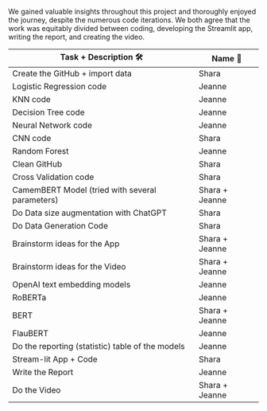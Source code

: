 We gained valuable insights throughout this project and thoroughly enjoyed the journey, despite the numerous code iterations. We both agree that the work was equitably divided between coding, developing the Streamlit app, writing the report, and creating the video.

| Task + Description 🛠️ | Name 👤 |
|-----------------------------|---------|
| Create the GitHub + import data | Shara |
| Logistic Regression code | Jeanne |
| KNN code | Jeanne |
| Decision Tree code | Jeanne |
| Neural Network code | Jeanne |
| CNN code | Shara |
| Random Forest | Jeanne |
| Clean GitHub | Shara |
| Cross Validation code | Shara |
| CamemBERT Model (tried with several parameters) | Shara + Jeanne |
| Do Data size augmentation with ChatGPT | Shara |
| Do Data Generation Code | Shara |
| Brainstorm ideas for the App | Shara + Jeanne |
| Brainstorm ideas for the Video | Shara + Jeanne |
| OpenAI text embedding models | Jeanne |
| RoBERTa | Jeanne |
| BERT | Shara + Jeanne |
| FlauBERT | Jeanne |
| Do the reporting (statistic) table of the models | Jeanne |
| Stream-lit App + Code | Shara |
| Write the Report | Jeanne |
| Do the Video | Shara + Jeanne |
